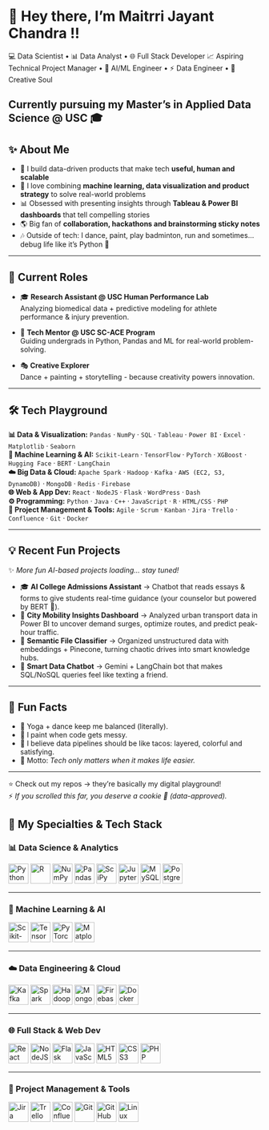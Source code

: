 # 👋 Hey there, I’m Maitrri Jayant Chandra !!

💻 Data Scientist • 📊 Data Analyst  • 🌐 Full Stack Developer
📈 Aspiring Technical Project Manager • 🤖 AI/ML Engineer • ⚡ Data Engineer • 🎨 Creative Soul  

Currently pursuing my **Master’s in Applied Data Science @ USC** 🎓  
---
## ✨ About Me  

- 🚀 I build data-driven products that make tech **useful, human and scalable**  
- 🧠 I love combining **machine learning, data visualization and product strategy** to solve real-world problems  
- 📊 Obsessed with presenting insights through **Tableau & Power BI dashboards** that tell compelling stories  
- 🌎 Big fan of **collaboration, hackathons and brainstorming sticky notes**  
- 🎶 Outside of tech: I dance, paint, play badminton, run and sometimes… debug life like it’s Python 🐍  

---

## 🔬 Current Roles  

- 🎓 **Research Assistant @ USC Human Performance Lab**  
  Analyzing biomedical data + predictive modeling for athlete performance & injury prevention.  

- 💬 **Tech Mentor @ USC SC-ACE Program**  
  Guiding undergrads in Python, Pandas and ML for real-world problem-solving.  

- 🎭 **Creative Explorer**  
  Dance + painting + storytelling - because creativity powers innovation.  

---

## 🛠️ Tech Playground  

**📊 Data & Visualization:** `Pandas` · `NumPy` · `SQL` · `Tableau` · `Power BI` · `Excel` · `Matplotlib` · `Seaborn`  
**🤖 Machine Learning & AI:** `Scikit-Learn` · `TensorFlow` · `PyTorch` · `XGBoost` · `Hugging Face` · `BERT` · `LangChain`  
**☁️ Big Data & Cloud:** `Apache Spark` · `Hadoop` · `Kafka` · `AWS (EC2, S3, DynamoDB)` · `MongoDB` · `Redis` · `Firebase`  
**🌐 Web & App Dev:** `React` · `NodeJS` · `Flask` · `WordPress` · `Dash`  
**⚙️ Programming:** `Python` · `Java` · `C++` · `JavaScript` · `R` · `HTML/CSS` · `PHP`  
**📌 Project Management & Tools:** `Agile` · `Scrum` · `Kanban` · `Jira` · `Trello` · `Confluence` · `Git` · `Docker`  

---
## 💡 Recent Fun Projects  

  ✨ *More fun AI-based projects loading… stay tuned!*  
- 🎓 **AI College Admissions Assistant** → Chatbot that reads essays & forms to give students real-time guidance (your counselor but powered by BERT 🤖).  
- 🚌 **City Mobility Insights Dashboard** → Analyzed urban transport data in Power BI to uncover demand surges, optimize routes, and predict peak-hour traffic.  
- 📂 **Semantic File Classifier** → Organized unstructured data with embeddings + Pinecone, turning chaotic drives into smart knowledge hubs.  
- 💬 **Smart Data Chatbot** → Gemini + LangChain bot that makes SQL/NoSQL queries feel like texting a friend.  
 

---

## 🌟 Fun Facts  

- 🧘 Yoga + dance keep me balanced (literally).  
- 🎨 I paint when code gets messy.  
- 🌮 I believe data pipelines should be like tacos: layered, colorful and satisfying.  
- 🤝 Motto: *Tech only matters when it makes life easier.*  
---
⭐ Check out my repos → they’re basically my digital playground!  
⚡ *If you scrolled this far, you deserve a cookie 🍪 (data-approved).*  

## 🔧 My Specialties & Tech Stack  

### 📊 Data Science & Analytics  
<p align="left">
  <img src="https://cdn.jsdelivr.net/gh/devicons/devicon/icons/python/python-original.svg" alt="Python" width="40" height="40"/>
  <img src="https://cdn.jsdelivr.net/gh/devicons/devicon/icons/r/r-original.svg" alt="R" width="40" height="40"/>
  <img src="https://cdn.jsdelivr.net/gh/devicons/devicon/icons/numpy/numpy-original.svg" alt="NumPy" width="40" height="40"/>
  <img src="https://cdn.jsdelivr.net/gh/devicons/devicon/icons/pandas/pandas-original.svg" alt="Pandas" width="40" height="40"/>
  <img src="https://cdn.jsdelivr.net/gh/devicons/devicon/icons/scipy/scipy-original.svg" alt="SciPy" width="40" height="40"/>
  <img src="https://cdn.jsdelivr.net/gh/devicons/devicon/icons/jupyter/jupyter-original.svg" alt="Jupyter" width="40" height="40"/>
  <img src="https://cdn.jsdelivr.net/gh/devicons/devicon/icons/mysql/mysql-original.svg" alt="MySQL" width="40" height="40"/>
  <img src="https://cdn.jsdelivr.net/gh/devicons/devicon/icons/postgresql/postgresql-original.svg" alt="PostgreSQL" width="40" height="40"/>
</p>

---

### 🤖 Machine Learning & AI  
<p align="left">
  <img src="https://cdn.jsdelivr.net/gh/devicons/devicon/icons/scikitlearn/scikitlearn-original.svg" alt="Scikit-Learn" width="40" height="40"/>
  <img src="https://cdn.jsdelivr.net/gh/devicons/devicon/icons/tensorflow/tensorflow-original.svg" alt="TensorFlow" width="40" height="40"/>
  <img src="https://cdn.jsdelivr.net/gh/devicons/devicon/icons/pytorch/pytorch-original.svg" alt="PyTorch" width="40" height="40"/>
  <img src="https://cdn.jsdelivr.net/gh/devicons/devicon/icons/matplotlib/matplotlib-original.svg" alt="Matplotlib" width="40" height="40"/>
  
</p>

---

### ☁️ Data Engineering & Cloud  
<p align="left">
  <img src="https://cdn.jsdelivr.net/gh/devicons/devicon/icons/apachekafka/apachekafka-original.svg" alt="Kafka" width="40" height="40"/>
  <img src="https://cdn.jsdelivr.net/gh/devicons/devicon/icons/apachespark/apachespark-original.svg" alt="Spark" width="40" height="40"/>
  <img src="https://cdn.jsdelivr.net/gh/devicons/devicon/icons/hadoop/hadoop-original.svg" alt="Hadoop" width="40" height="40"/>
  <img src="https://cdn.jsdelivr.net/gh/devicons/devicon/icons/mongodb/mongodb-original.svg" alt="MongoDB" width="40" height="40"/>
  <img src="https://cdn.jsdelivr.net/gh/devicons/devicon/icons/firebase/firebase-plain.svg" alt="Firebase" width="40" height="40"/>
  <img src="https://cdn.jsdelivr.net/gh/devicons/devicon/icons/docker/docker-original.svg" alt="Docker" width="40" height="40"/>
</p>

---

### 🌐 Full Stack & Web Dev  
<p align="left">
  <img src="https://cdn.jsdelivr.net/gh/devicons/devicon/icons/react/react-original.svg" alt="React" width="40" height="40"/>
  <img src="https://cdn.jsdelivr.net/gh/devicons/devicon/icons/nodejs/nodejs-original.svg" alt="NodeJS" width="40" height="40"/>
  <img src="https://cdn.jsdelivr.net/gh/devicons/devicon/icons/flask/flask-original.svg" alt="Flask" width="40" height="40"/>
  <img src="https://cdn.jsdelivr.net/gh/devicons/devicon/icons/javascript/javascript-original.svg" alt="JavaScript" width="40" height="40"/>
  <img src="https://cdn.jsdelivr.net/gh/devicons/devicon/icons/html5/html5-original.svg" alt="HTML5" width="40" height="40"/>
  <img src="https://cdn.jsdelivr.net/gh/devicons/devicon/icons/css3/css3-original.svg" alt="CSS3" width="40" height="40"/>
  <img src="https://cdn.jsdelivr.net/gh/devicons/devicon/icons/php/php-original.svg" alt="PHP" width="40" height="40"/>
</p>

---

### 📌 Project Management & Tools  
<p align="left">
  <img src="https://cdn.jsdelivr.net/gh/devicons/devicon/icons/jira/jira-original.svg" alt="Jira" width="40" height="40"/>
  <img src="https://cdn.jsdelivr.net/gh/devicons/devicon/icons/trello/trello-plain.svg" alt="Trello" width="40" height="40"/>
  <img src="https://cdn.jsdelivr.net/gh/devicons/devicon/icons/confluence/confluence-original.svg" alt="Confluence" width="40" height="40"/>
  <img src="https://cdn.jsdelivr.net/gh/devicons/devicon/icons/git/git-original.svg" alt="Git" width="40" height="40"/>
  <img src="https://cdn.jsdelivr.net/gh/devicons/devicon/icons/github/github-original.svg" alt="GitHub" width="40" height="40"/>
  <img src="https://cdn.jsdelivr.net/gh/devicons/devicon/icons/linux/linux-original.svg" alt="Linux" width="40" height="40"/>
</p>
